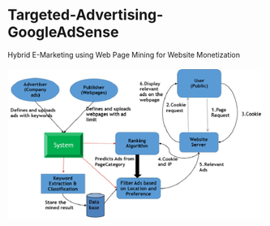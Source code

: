 # Targeted-Advertising-GoogleAdSense
Hybrid E-Marketing using Web Page Mining for Website Monetization
##### ![GitHub Logo](/System_Architecture.jpg) #####

